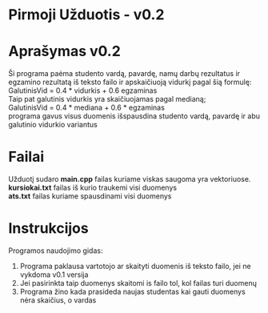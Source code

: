 Pirmoji Užduotis - v0.2  
====

Aprašymas v0.2  
==
Ši programa paėma studento vardą, pavardę, namų darbų rezultatus ir egzamino rezultatą iš teksto failo ir apskaičiuoją vidurkį pagal šią formulę:  
GalutinisVid = 0.4 * vidurkis + 0.6 egzaminas  
Taip pat galutinis vidurkis yra skaičiuojamas pagal medianą;   
GalutinisVid = 0.4 * mediana + 0.6 * egzaminas   
programa gavus visus duomenis išspausdina studento vardą, pavardę ir abu galutinio vidurkio variantus  

Failai  
==
Užduotį sudaro **main.cpp** failas kuriame viskas saugoma yra vektoriuose.  
**kursiokai.txt** failas iš kurio traukemi visi duomenys  
**ats.txt** failas kuriame spausdinami visi duomenys  

Instrukcijos   
==
Programos naudojimo gidas:  
1. Programa paklausa vartotojo ar skaityti duomenis iš teksto failo, jei ne vykdoma v0.1 versija  
2. Jei pasirinkta taip duomenys skaitomi is failo tol, kol failas turi duomenų  
3. Programa žino kada prasideda naujas studentas kai gauti duomenys nėra skaičius, o vardas  
